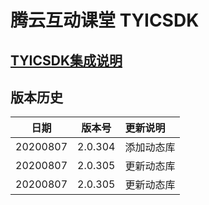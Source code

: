# 腾云互动课堂 TYICSDK 

## [TYICSDK集成说明](TYICSDK使用说明.md)

## 版本历史

| 日期 | 版本号 |  更新说明 |
|:---------:|:--------:|:-------- |
| 20200807 | 2.0.304 | 添加动态库 |
| 20200807 | 2.0.305 | 更新动态库 |
| 20200807 | 2.0.305 | 更新动态库 |
